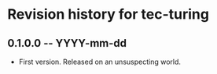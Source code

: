 # Revision history for tec-turing

## 0.1.0.0 -- YYYY-mm-dd

* First version. Released on an unsuspecting world.
